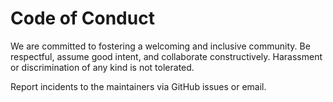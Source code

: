 # Code of Conduct

We are committed to fostering a welcoming and inclusive community. Be respectful, assume good intent, and collaborate constructively. Harassment or discrimination of any kind is not tolerated.

Report incidents to the maintainers via GitHub issues or email.
